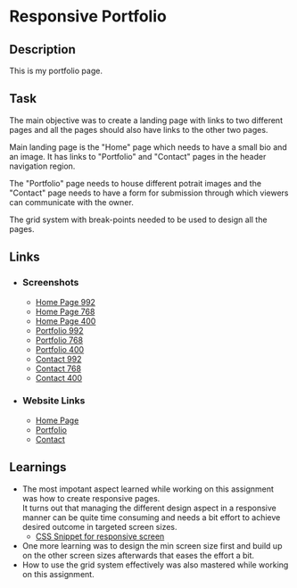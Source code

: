 # Responsive Portfolio
## Description

This is my portfolio page. 

## Task

The main objective was to create a landing page with links to two different pages and all the pages should also have links to the other two pages. 

Main landing page is the "Home" page which needs to have a small bio and an image. It has links to "Portfolio" and "Contact" pages in the header navigation region.

The "Portfolio" page needs to house different potrait images and the "Contact" page needs to have a form for submission through which viewers can communicate with the owner.

The grid system with break-points needed to be used to design all the pages.

## Links
- ### Screenshots

  - [Home Page 992](assets/home-screen-shot-992.jpg)<br/>
  - [Home Page 768](assets/home-screen-shot-768.jpg)<br/>
  - [Home Page 400](assets/home-screen-shot-400.jpg)<br/>
  - [Portfolio 992](assets/portfolio-screen-shot-992.jpg)<br>
  - [Portfolio 768](assets/portfolio-screen-shot-768.jpg) <br/>
  - [Portfolio 400](assets/portfolio-screen-shot-400.jpg) <br/>
  - [Contact 992]((assets/contact-screen-shot-992.jpg))<br/>
  - [Contact 768]((assets/contact-screen-shot-768.jpg))<br/>
  - [Contact 400]((assets/contact-screen-shot-400.jpg))<br/>
- ### Website Links
  - [Home Page](https://dassoumik.github.io/responsive-portfolio/index.html)
  - [Portfolio](https://dassoumik.github.io/responsive-portfolio/portfolio.html)
  - [Contact](https://dassoumik.github.io/responsive-portfolio/contact.html)

## Learnings

- The most impotant aspect learned while working on this assignment was how to create responsive pages.  
It turns out that managing the different design aspect in a responsive manner can be quite time consuming and needs a bit effort to achieve desired outcome in targeted screen sizes. <br/>
  - [CSS Snippet for responsive screen](assets/responsive-css-snippet.jpg)<br/>
- One more learning was to design the min screen size first and build up on the other screen sizes afterwards that eases the effort a bit.
- How to use the grid system effectively was also mastered while working on this assignment.
